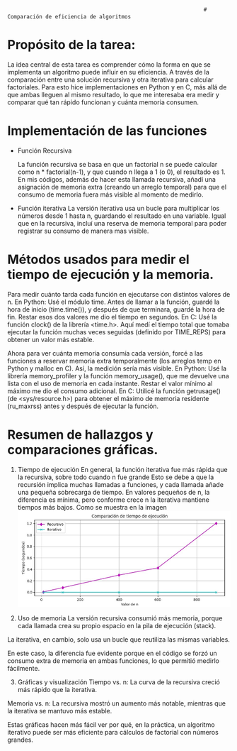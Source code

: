 
                                                                  # Comparación de eficiencia de algoritmos

# Propósito de la tarea: 
La idea central de esta tarea es comprender cómo la forma en que se implementa un algoritmo puede influir en su eficiencia. A través de la comparación entre una solución recursiva y otra iterativa para calcular factoriales. Para esto hice implementaciones en Python y en C, más allá de que ambas lleguen al mismo resultado, lo que me interesaba era medir y comparar qué tan rápido funcionan y cuánta memoria consumen. 

# Implementación de las funciones

 - Función Recursiva
   
   La función recursiva se basa en que un factorial n se puede calcular como n * factorial(n-1), y que cuando n llega a 1 (o 0), el resultado es 1.
En mis códigos, además de hacer esta llamada recursiva, añadí una asignación de memoria extra (creando un arreglo temporal) para que el consumo de memoria fuera más visible al momento de medirlo.

- Función iterativa
  La versión iterativa usa un bucle para multiplicar los números desde 1 hasta n, guardando el resultado en una variable. Igual que en la recursiva, incluí una reserva de memoria temporal para poder registrar su consumo de manera mas visible.

# Métodos usados para medir el tiempo de ejecución y la memoria.
Para medir cuánto tarda cada función en ejecutarse con distintos valores de n.
En Python:
Usé el módulo time. Antes de llamar a la función, guardé la hora de inicio (time.time()), y después de que terminara, guardé la hora de fin. Restar esos dos valores me dio el tiempo en segundos.
En C:
Usé la función clock() de la librería <time.h>. Aquí medí el tiempo total que tomaba ejecutar la función muchas veces seguidas (definido por TIME_REPS) para obtener un valor más estable.

Ahora para ver cuánta memoria consumía cada versión, forcé a las funciones a reservar memoria extra temporalmente (los arreglos temp en Python y malloc en C). Así, la medición sería más visible.
En Python:
Usé la librería memory_profiler y la función memory_usage(), que me devuelve una lista con el uso de memoria en cada instante. Restar el valor mínimo al máximo me dio el consumo adicional.
En C:
Utilicé la función getrusage() (de <sys/resource.h>) para obtener el máximo de memoria residente (ru_maxrss) antes y después de ejecutar la función. 

# Resumen de hallazgos y comparaciones gráficas.
1. Tiempo de ejecución
En general, la función iterativa fue más rápida que la recursiva, sobre todo cuando n fue grande
Esto se debe a que la recursión implica muchas llamadas a funciones, y cada llamada añade una pequeña sobrecarga de tiempo.
En valores pequeños de n, la diferencia es mínima, pero conforme crece n la iterativa mantiene tiempos más bajos.
Como se muestra en la imagen
![Grafica 1. Tiempo en Python](Graficas/tiempoPython.jpg)


3. Uso de memoria
La versión recursiva consumió más memoria, porque cada llamada crea su propio espacio en la pila de ejecución (stack).

La iterativa, en cambio, solo usa un bucle que reutiliza las mismas variables.

En este caso, la diferencia fue evidente porque en el código se forzó un consumo extra de memoria en ambas funciones, lo que permitió medirlo fácilmente.

3. Gráficas y visualización
Tiempo vs. n: La curva de la recursiva creció más rápido que la iterativa.

Memoria vs. n: La recursiva mostró un aumento más notable, mientras que la iterativa se mantuvo más estable.

Estas gráficas hacen más fácil ver por qué, en la práctica, un algoritmo iterativo puede ser más eficiente para cálculos de factorial con números grandes.
